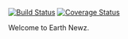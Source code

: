 [![Build Status](https://travis-ci.org/Ewanjiru/NewsApp.svg?branch=master)](https://travis-ci.org/Ewanjiru/NewsApp) [![Coverage Status](https://coveralls.io/repos/github/Ewanjiru/NewsApp/badge.svg?branch=master)](https://coveralls.io/github/Ewanjiru/NewsApp?branch=master)

Welcome to Earth Newz.

